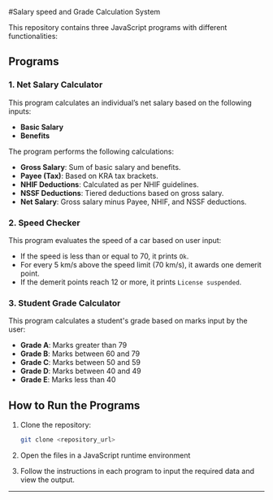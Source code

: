 #Salary speed and Grade Calculation System

This repository contains three JavaScript programs with different functionalities:

## Programs

### 1. **Net Salary Calculator**
This program calculates an individual’s net salary based on the following inputs:
- **Basic Salary**
- **Benefits**

The program performs the following calculations:
- **Gross Salary**: Sum of basic salary and benefits.
- **Payee (Tax)**: Based on KRA tax brackets.
- **NHIF Deductions**: Calculated as per NHIF guidelines.
- **NSSF Deductions**: Tiered deductions based on gross salary.
- **Net Salary**: Gross salary minus Payee, NHIF, and NSSF deductions.

### 2. **Speed Checker**
This program evaluates the speed of a car based on user input:
- If the speed is less than or equal to 70, it prints `Ok`.
- For every 5 km/s above the speed limit (70 km/s), it awards one demerit point.
- If the demerit points reach 12 or more, it prints `License suspended`.

### 3. **Student Grade Calculator**
This program calculates a student's grade based on marks input by the user:
- **Grade A**: Marks greater than 79
- **Grade B**: Marks between 60 and 79
- **Grade C**: Marks between 50 and 59
- **Grade D**: Marks between 40 and 49
- **Grade E**: Marks less than 40

## How to Run the Programs

1. Clone the repository:
   ```bash
   git clone <repository_url>
   ```

2. Open the files in a JavaScript runtime environment 

3. Follow the instructions in each program to input the required data and view the output.

---

